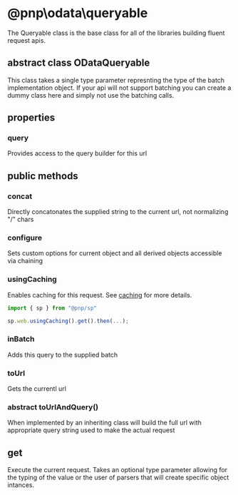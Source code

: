 # @pnp\odata\queryable

The Queryable class is the base class for all of the libraries building fluent request apis.

## abstract class ODataQueryable<BatchType extends ODataBatch>

This class takes a single type parameter represnting the type of the batch implementation object. If your api will not support batching 
you can create a dummy class here and simply not use the batching calls.

## properties

### query

Provides access to the query builder for this url



## public methods

### concat

Directly concatonates the supplied string to the current url, not normalizing "/" chars

### configure

Sets custom options for current object and all derived objects accessible via chaining

### usingCaching

Enables caching for this request. See [caching](caching.md) for more details.

```TypeScript
import { sp } from "@pnp/sp"

sp.web.usingCaching().get().then(...);
```

### inBatch

Adds this query to the supplied batch

### toUrl

Gets the currentl url

### abstract toUrlAndQuery()

When implemented by an inheriting class will build the full url with appropriate query string used to make the actual request

## get

Execute the current request. Takes an optional type parameter allowing for the typing of the value or the user of parsers that will create specific object intances.

